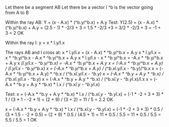 Let there be a segment AB
Let there be a vector î
^b is the vector going from A to B

Within the ray AB: 
Y = (x - A.x) * (^b.y/^b.x) + A.y
Test:
Y(2.5) = (x - A.x) * (^b.y/^b.x) + A.y
= (2.5 - 1) * -2/3 + 3
= 1.5 * -2/3 +3
= 3/2 * -2/3 + 3
= -1 + 3
= 2
OK

Within the ray î:
y = x * î.y/î.x

The rays AB and î cross at:
x * î.y/î.x = (x - A.x) * ^b.y/^b.x + A.y
x * î.y/î.x = x * ^b.y/^b.x - A.x * ^b.y/^b.x + A.y
x * î.y/î.x - x * ^b.y/^b.x = -A.x * ^b.y/^b.x + A.y
x *(î.y/î.x - ^b.y/^b.x) = -A.x * ^b.y/^b.x + A.y
x = (-A.x * ^b.y/^b.x + A.y) / (î.y/î.x - ^b.y/^b.x)
x = (-A.x * ^b.y/^b.x + A.y) / (^b.x*î.y/î.x - ^b.y)/^b.x
x = (-A.x * ^b.y/^b.x + A.y) * ^b.x / (^b.x*î.y/î.x - ^b.y)
x = (-A.x * ^b.y + A.y * ^b.x) / (^b.x*î.y/î.x - ^b.y)
x = (-A.x * ^b.y + A.y * ^b.x) / (^b.x*î.y - ^b.y*î.x)/î.x
x = (-A.x * ^b.y + A.y * ^b.x) * î.x / (^b.x*î.y - ^b.y*î.x)

Test:
x = (-A.x * ^b.y + A.y * ^b.x) * î.x / (^b.x*î.y - ^b.y*î.x)
= (-1 * -2 + 3 * 3) * 1 / (3 * 1 - -2 * 1)
= (2 + 9) / (3 + 2)
= 11 / 5
= 2.2
OK

x = (-A.x * ^b.y + A.y * ^b.x) * î.x / (^b.x*î.y - ^b.y*î.x)
= (-1 * -2 + 3 * 3) * 0.5 / (3 * 1.5 - -2 * 0.5)
= (2 + 9) * 0.5 / (4.5  + 1)
= 11 * 0.5 / 5.5
= 11 * 0.5 / 5.5
= 5.5 / 5.5
= 1
OK